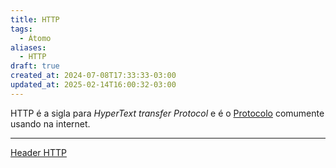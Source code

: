 ```yaml
---
title: HTTP
tags:
  - Átomo
aliases:
  - HTTP
draft: true
created_at: 2024-07-08T17:33:33-03:00
updated_at: 2025-02-14T16:00:32-03:00
---
```


HTTP é a sigla para *HyperText transfer Protocol* e é o [Protocolo](../../26/atomo/Protocolo.md) comumente usando na internet.

---

[Header HTTP](../../05/atomo/Header_HTTP.md)
